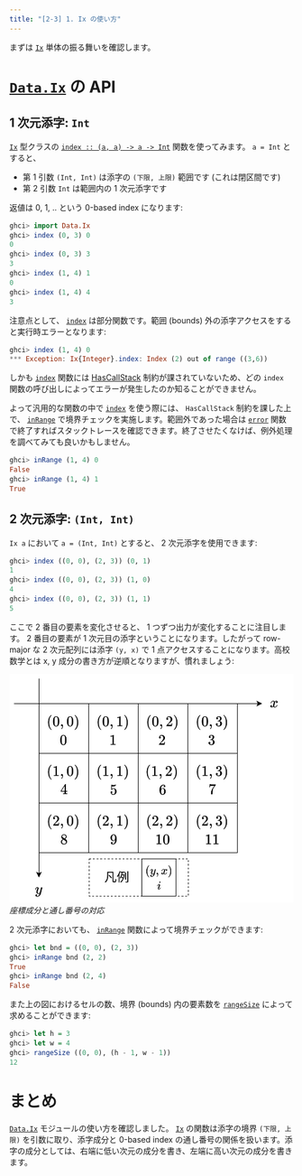 ```yaml
---
title: "[2-3] 1. Ix の使い方"
---
```


まずは [`Ix`] 単体の振る舞いを確認します。

# [`Data.Ix`] の API

## 1 次元添字: `Int`

[`Ix`] 型クラスの [`index :: (a, a) -> a -> Int`][`index`] 関数を使ってみます。 `a = Int` とすると、

- 第 1 引数 `(Int, Int)` は添字の `(下限, 上限)` 範囲です (これは閉区間です)
- 第 2 引数 `Int` は範囲内の 1 次元添字です

返値は 0, 1, .. という 0-based index になります:

```hs
ghci> import Data.Ix
ghci> index (0, 3) 0
0
ghci> index (0, 3) 3
3
ghci> index (1, 4) 1
0
ghci> index (1, 4) 4
3
```

注意点として、 [`index`] は部分関数です。範囲 (bounds) 外の添字アクセスをすると実行時エラーとなります:

```hs
ghci> index (1, 4) 0
*** Exception: Ix{Integer}.index: Index (2) out of range ((3,6))
```

しかも [`index`] 関数には [HasCallStack] 制約が課されていないため、どの `index` 関数の呼び出しによってエラーが発生したのか知ることができません。

よって汎用的な関数の中で [`index`] を使う際には、 `HasCallStack` 制約を課した上で、 [`inRange`] で境界チェックを実施します。範囲外であった場合は [`error`] 関数で終了すればスタックトレースを確認できます。終了させたくなけば、例外処理を調べてみても良いかもしません。

```hs
ghci> inRange (1, 4) 0
False
ghci> inRange (1, 4) 1
True
```

## 2 次元添字: `(Int, Int)`

`Ix a` において `a = (Int, Int)` とすると、 2 次元添字を使用できます:

```hs
ghci> index ((0, 0), (2, 3)) (0, 1)
1
ghci> index ((0, 0), (2, 3)) (1, 0)
4
ghci> index ((0, 0), (2, 3)) (1, 1)
5
```

ここで 2 番目の要素を変化させると、 1 つずつ出力が変化することに注目します。 2 番目の要素が 1 次元目の添字ということになります。したがって row-major な 2 次元配列には添字 `(y, x)` で 1 点アクセスすることになります。高校数学とは x, y 成分の書き方が逆順となりますが、慣れましょう:

![2 次元添字](/images/seriously-haskell/array-index.png)
*座標成分と通し番号の対応*

2 次元添字においても、 [`inRange`] 関数によって境界チェックができます:

```hs
ghci> let bnd = ((0, 0), (2, 3))
ghci> inRange bnd (2, 2)
True
ghci> inRange bnd (2, 4)
False
```

また上の図におけるセルの数、境界 (bounds) 内の要素数を [`rangeSize`] によって求めることができます:

```hs
ghci> let h = 3
ghci> let w = 4
ghci> rangeSize ((0, 0), (h - 1, w - 1))
12
```

# まとめ

[`Data.Ix`] モジュールの使い方を確認しました。 [`Ix`] の関数は添字の境界 `(下限, 上限)` を引数に取り、添字成分と 0-based index の通し番号の関係を扱います。添字の成分としては、右端に低い次元の成分を書き、左端に高い次元の成分を書きます。

[`array`]: https://www.stackage.org/lts-21.7/package/array-0.5.4.0
[`IArray`]: https://www.stackage.org/haddock/lts-21.7/array-0.5.4.0/Data-Array-IArray.html
[`UArray`]: https://www.stackage.org/haddock/lts-21.7/array-0.5.4.0/Data-Array-Unboxed.html#t:UArray
[`Data.Array`]: https://www.stackage.org/haddock/lts-21.7/array-0.5.4.0/Data-Array-Array.html
[`Data.UArray`]: https://www.stackage.org/haddock/lts-21.7/array-0.5.4.0/Data-Array-UArray.html
[`Data.Ix`]: https://hackage.haskell.org/package/base-4.17.1.0/docs/Data-Ix.html
[`Ix`]: https://hackage.haskell.org/package/base-4.17.1.0/docs/Data-Ix.html#t:Ix

[`error`]: https://hackage.haskell.org/package/base-4.17.1.0/docs/GHC-Err.html#v:error
[`!`]: https://www.stackage.org/haddock/lts-21.7/array-0.5.4.0/Data-Array-IArray.html#v:-33-
[`accumArray`]: https://www.stackage.org/haddock/lts-21.7/array-0.5.4.0/Data-Array-IArray.html#v:accumArray
[`listArray`]: https://www.stackage.org/haddock/lts-21.7/array-0.5.4.0/Data-Array-IArray.html#v:listArray
[`index`]: https://hackage.haskell.org/package/base-4.17.1.0/docs/Data-Ix.html#v:index
[`inRange`]: https://hackage.haskell.org/package/base-4.17.1.0/docs/Data-Ix.html#v:inRange
[`rangeSize`]: https://hackage.haskell.org/package/base-4.17.1.0/docs/Data-Ix.html#v:rangeSize
[HasCallStack]: https://ghc.gitlab.haskell.org/ghc/doc/users_guide/exts/callstack.html

[`unsafeAccumArray'`]: https://hackage.haskell.org/package/base-4.17.1.0/docs/GHC-Arr.html#v:unsafeAccumArray-39-
[`newArray`]: https://www.stackage.org/haddock/lts-21.7/array-0.5.4.0/Data-Array-MArray.html#v:newArray

[`foldl'`]: https://hackage.haskell.org/package/base-4.17.1.0/docs/Data-List.html#v:foldl-39-

[`GHC.Arr`]: https://hackage.haskell.org/package/base-4.17.1.0/docs/GHC-Arr.html
[`vector`]: https://www.stackage.org/lts-21.7/package/vector-0.13.0.0
[`accumulate`]: https://hackage.haskell.org/package/vector-0.13.1.0/docs/Data-Vector-Generic.html#v:accumulate
[prim-ops]: https://gitlab.haskell.org/ghc/ghc/-/wikis/commentary/prim-ops

